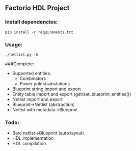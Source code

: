 ## Factorio HDL Project

### Install dependencies:
```
pip install -r requirements.txt
```

### Usage:
```
./netlist.py -h
```

###Complete:
* Supported entities:
  * Combinators
  * Power poles/substations
* Blueprint string import and export
* Entity table import and export (get/set_blueprint_entities())
* Netlist import and export
* Blueprint->Netlist (abstraction)
* Netlist with metadata->Blueprint

### Todo:

* Bare netlist->Blueprint (auto layout)
* HDL implementation
* HDL compilation
